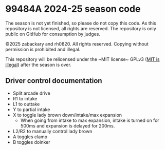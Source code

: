 # 99484A 2024-25 season code

The season is not yet finished, so please do not copy this code. As this
repository is not licensed, all rights are reserved. The repository is only
public on GitHub for consumption by judges.

&copy;2025 zabackary and rh0820. All rights reserved. Copying without permission
is prohibited and illegal.

This repository will be relicensed under the ~MIT license~ GPLv3 ([MIT is illegal](https://opensource.stackexchange.com/questions/1640/if-im-using-a-gpl-3-library-in-my-project-can-i-license-my-project-under-mit-l)) after the season is
over.

## Driver control documentation

- Split arcade drive
- R1 to intake
- L1 to outtake
- Y to partial intake
- X to toggle lady brown down/intake/max expansion
  - When going from intake to max expansion, intake is turned on for 500ms and
    expansion is delayed for 200ms.
- L2/R2 to manually control lady brown
- A toggles clamp
- B toggles doinker
